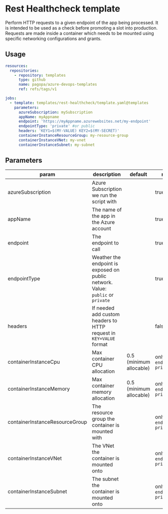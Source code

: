 # Rest Healthcheck template

Perform HTTP requests to a given endpoint of the app being processed. It is intended to be used as a check before promoting a slot into production.
Requests are made inside a container which needs to be mounted using specific networking configurations and grants.

## Usage

```yaml
resources:
  repositories:
    - repository: templates
      type: github
      name: pagopa/azure-devops-templates
      ref: refs/tags/v1

jobs:
  - template: templates/rest-healthcheck/template.yaml@templates
    parameters:
      azureSubscription: mySubscription
      appName: myAppname
      endpoint: 'https://myAppname.azurewebsites.net/my-endpoint'
      endpointType: 'private' #or public
      headers: 'KEY1=$(MY-VALUE) KEY2=$(MY-SECRET)'
      containerInstanceResourceGroup: my-resource-group
      containerInstanceVNet: my-vnet
      containerInstanceSubnet: my-subnet
```

## Parameters

| param                          | description                                                                     | default                 | required                        |
| ------------------------------ | ------------------------------------------------------------------------------- | ----------------------- | ------------------------------- |
| azureSubscription              | Azure Subscription we run the script with                                       |                         | true                            |
| appName                        | The name of the app in the Azure account                                        |                         | true                            |
| endpoint                       | The endpoint to call                                                            |                         | true                            |
| endpointType                   | Weather the endpoint is exposed on public network. Value: `public` or `private` |                         | true                            |
| headers                        | If needed add custom headers to HTTP request in `KEY=VALUE` format              |                         | false                           |
| containerInstanceCpu           | Max container CPU allocation                                                    | 0.5 (minimum allocable) | only if `endpointType: private` |
| containerInstanceMemory        | Max container memory allocation                                                 | 0.5 (minimum allocable) | only if `endpointType: private` |
| containerInstanceResourceGroup | The resource group the container is mounted with                                |                         | only if `endpointType: private` |
| containerInstanceVNet          | The VNet the container is mounted onto                                          |                         | only if `endpointType: private` |
| containerInstanceSubnet        | The subnet the container is mounted onto                                        |                         | only if `endpointType: private` |
